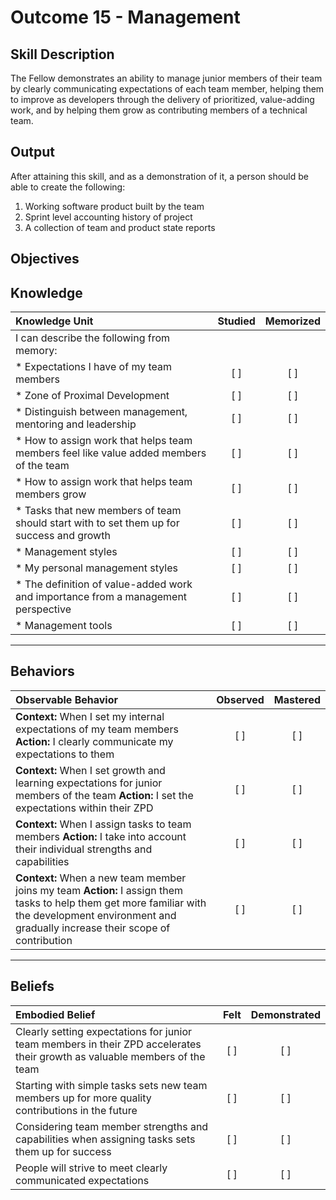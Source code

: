 # Outcome 15 - Management

**Skill Description**
----------
The Fellow demonstrates an ability to manage junior members of their team by clearly communicating expectations of each team member, helping them to improve as developers through the delivery of prioritized, value-adding work, and by helping them grow as contributing members of a technical team.

**Output**
----------
After attaining this skill, and as a demonstration of it, a person should be able to create the following:

1. Working software product built by the team
2. Sprint level accounting history of project
3. A collection of team and product state reports


**Objectives**
----------
## **Knowledge**


| Knowledge Unit   |      Studied      | Memorized |
|:-------------|:------------------:|:--------:|
| I can describe the following from memory: | | |
| * Expectations I have of my team members | [ ] | [ ]  |
| * Zone of Proximal Development | [ ] | [ ]  |
| * Distinguish between management, mentoring and leadership | [ ] | [ ]  |
| * How to assign work that helps team members feel like value added members of the team | [ ] | [ ]  |
| * How to assign work that helps team members grow | [ ] | [ ]  |
| * Tasks that new members of team should start with to set them up for success and growth | [ ] | [ ]  |
| * Management styles | [ ] | [ ]  |
| * My personal management styles | [ ] | [ ]  |
| * The definition of value-added work and importance from a management perspective | [ ] | [ ]  |
| * Management tools | [ ] | [ ]  |

----------


## **Behaviors**

| Observable Behavior   |      Observed      | Mastered |
|:-------------|:------------------:|:--------:|
| **Context:** When I set my internal expectations of my team members **Action:** I clearly communicate my expectations to them | [ ] | [ ]  |
| **Context:** When I set growth and learning expectations for junior members of the team **Action:** I set the expectations within their ZPD | [ ] | [ ]  |
| **Context:** When I assign tasks to team members **Action:**  I take into account their individual strengths and capabilities | [ ] | [ ]  |
| **Context:** When a new team member joins my team **Action:**  I assign them tasks to help them get more familiar with the development environment and gradually increase their scope of contribution | [ ] | [ ]  |



----------


## **Beliefs**


| Embodied Belief   |      Felt      | Demonstrated |
|:-------------|:------------------:|:--------:|
| Clearly setting expectations for junior team members in their ZPD accelerates their growth as valuable members of the team | [ ] | [ ]  |
| Starting with simple tasks sets new team members up for more quality contributions in the future | [ ] | [ ]  |
| Considering team member strengths and capabilities when assigning tasks sets them up for success | [ ] | [ ]  |
| People will strive to meet clearly communicated expectations | [ ] | [ ]  |
